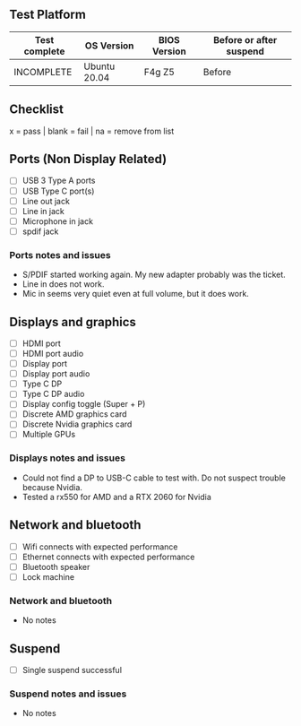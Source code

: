 ## Test Platform

| Test complete | OS Version     | BIOS Version | Before or after suspend |
| ------------- | -------------- | ------------ | ----------------------- |
| INCOMPLETE    | Ubuntu 20.04   | F4g Z5       | Before                  |

## Checklist
x = pass | blank = fail | na = remove from list

## Ports (Non Display Related)

- [ ] USB 3 Type A ports
- [ ] USB Type C port(s)
- [ ] Line out jack
- [ ] Line in jack
- [ ] Microphone in jack
- [ ] spdif jack

### Ports notes and issues

- S/PDIF started working again. My new adapter probably was the ticket.
- Line in does not work.
- Mic in seems very quiet even at full volume, but it does work.

## Displays and graphics

- [ ] HDMI port
- [ ] HDMI port audio
- [ ] Display port
- [ ] Display port audio
- [ ] Type C DP
- [ ] Type C DP audio
- [ ] Display config toggle (Super + P)
- [ ] Discrete AMD graphics card
- [ ] Discrete Nvidia graphics card
- [ ] Multiple GPUs

### Displays notes and issues

- Could not find a DP to USB-C cable to test with. Do not suspect trouble because Nvidia.
- Tested a rx550 for AMD and a RTX 2060 for Nvidia

## Network and bluetooth

- [ ] Wifi connects with expected performance
- [ ] Ethernet connects with expected performance
- [ ] Bluetooth speaker
- [ ] Lock machine

### Network and bluetooth

- No notes

## Suspend

- [ ] Single suspend successful

### Suspend notes and issues

- No notes

